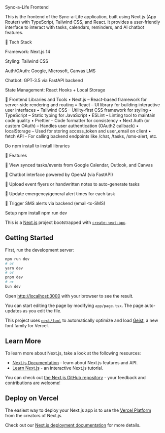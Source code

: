 Sync-a-Life Frontend

This is the frontend of the Sync-a-Life application, built using Next.js (App Router) with TypeScript, Tailwind CSS, and React. It provides a user-friendly interface to interact with tasks, calendars, reminders, and AI chatbot features.

🧰 Tech Stack

Framework: Next.js 14

Styling: Tailwind CSS

Auth/OAuth: Google, Microsoft, Canvas LMS

Chatbot: GPT-3.5 via FastAPI backend

State Management: React Hooks + Local Storage

🧰 Frontend Libraries and Tools
	•	Next.js – React-based framework for server-side rendering and routing
	•	React – UI library for building interactive user interfaces
	•	Tailwind CSS – Utility-first CSS framework for styling
	•	TypeScript – Static typing for JavaScript
	•	ESLint – Linting tool to maintain code quality
	•	Prettier – Code formatter for consistency
	•	Next Auth (or custom OAuth) – Handles user authentication (OAuth2 callback)
	•	localStorage – Used for storing access_token and user_email on client
	•	fetch API – For calling backend endpoints like /chat, /tasks, /sms-alert, etc.

 Do npm install to install libraries

🚀 Features

📆 View synced tasks/events from Google Calendar, Outlook, and Canvas

🧠 Chatbot interface powered by OpenAI (via FastAPI)

📸 Upload event flyers or handwritten notes to auto-generate tasks

🔔 Update emergency/general alert times for each task

📱 Trigger SMS alerts via backend (email-to-SMS)

Setup
npm install
npm run dev


This is a [Next.js](https://nextjs.org) project bootstrapped with [`create-next-app`](https://nextjs.org/docs/app/api-reference/cli/create-next-app).

## Getting Started

First, run the development server:

```bash
npm run dev
# or
yarn dev
# or
pnpm dev
# or
bun dev
```

Open [http://localhost:3000](http://localhost:3000) with your browser to see the result.

You can start editing the page by modifying `app/page.tsx`. The page auto-updates as you edit the file.

This project uses [`next/font`](https://nextjs.org/docs/app/building-your-application/optimizing/fonts) to automatically optimize and load [Geist](https://vercel.com/font), a new font family for Vercel.

## Learn More

To learn more about Next.js, take a look at the following resources:

- [Next.js Documentation](https://nextjs.org/docs) - learn about Next.js features and API.
- [Learn Next.js](https://nextjs.org/learn) - an interactive Next.js tutorial.

You can check out [the Next.js GitHub repository](https://github.com/vercel/next.js) - your feedback and contributions are welcome!

## Deploy on Vercel

The easiest way to deploy your Next.js app is to use the [Vercel Platform](https://vercel.com/new?utm_medium=default-template&filter=next.js&utm_source=create-next-app&utm_campaign=create-next-app-readme) from the creators of Next.js.

Check out our [Next.js deployment documentation](https://nextjs.org/docs/app/building-your-application/deploying) for more details.
